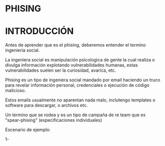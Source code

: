 # PHISING

# INTRODUCCIÓN

Antes de aprender que es el phising, deberemos entender el termino ingenieria social.

La ingeniera social es manipulación psicologica de gente la cual realiza o divulga información explotando vulnerabilidades humanas, estas vulnerabilidades suelen ser la curiosidad, avarica, etc.

Phising es un tipo de ingeniera social mandado por email haciendo un truco para revelar información personal, credenciales o ejecución de código malicioso.

Estos emails usualmente no aparentan nada malo, inclutengo templates o software para descargar, o archivos etc.

Un termino que se rodea y es un tipo de campaña de re team que es "spear-phising" (especificaciones individuales)

Escenario de ejemplo:

1-


